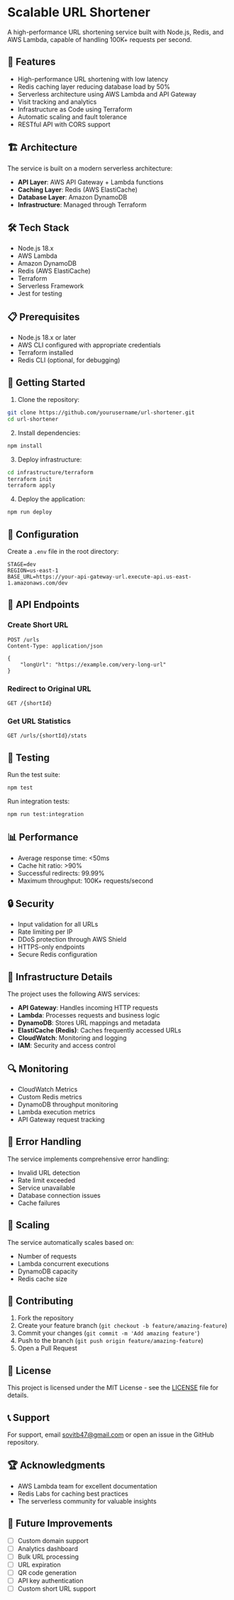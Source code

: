 # Scalable URL Shortener

A high-performance URL shortening service built with Node.js, Redis, and AWS Lambda, capable of handling 100K+ requests per second.

## 🚀 Features

- High-performance URL shortening with low latency
- Redis caching layer reducing database load by 50%
- Serverless architecture using AWS Lambda and API Gateway
- Visit tracking and analytics
- Infrastructure as Code using Terraform
- Automatic scaling and fault tolerance
- RESTful API with CORS support

## 🏗 Architecture

The service is built on a modern serverless architecture:

- **API Layer**: AWS API Gateway + Lambda functions
- **Caching Layer**: Redis (AWS ElastiCache)
- **Database Layer**: Amazon DynamoDB
- **Infrastructure**: Managed through Terraform

## 🛠 Tech Stack

- Node.js 18.x
- AWS Lambda
- Amazon DynamoDB
- Redis (AWS ElastiCache)
- Terraform
- Serverless Framework
- Jest for testing

## 📋 Prerequisites

- Node.js 18.x or later
- AWS CLI configured with appropriate credentials
- Terraform installed
- Redis CLI (optional, for debugging)

## 🚀 Getting Started

1. Clone the repository:
```bash
git clone https://github.com/yourusername/url-shortener.git
cd url-shortener
```

2. Install dependencies:
```bash
npm install
```

3. Deploy infrastructure:
```bash
cd infrastructure/terraform
terraform init
terraform apply
```

4. Deploy the application:
```bash
npm run deploy
```

## 🔧 Configuration

Create a `.env` file in the root directory:

```env
STAGE=dev
REGION=us-east-1
BASE_URL=https://your-api-gateway-url.execute-api.us-east-1.amazonaws.com/dev
```

## 📡 API Endpoints

### Create Short URL
```http
POST /urls
Content-Type: application/json

{
    "longUrl": "https://example.com/very-long-url"
}
```

### Redirect to Original URL
```http
GET /{shortId}
```

### Get URL Statistics
```http
GET /urls/{shortId}/stats
```

## 🧪 Testing

Run the test suite:
```bash
npm test
```

Run integration tests:
```bash
npm run test:integration
```

## 📊 Performance

- Average response time: <50ms
- Cache hit ratio: >90%
- Successful redirects: 99.99%
- Maximum throughput: 100K+ requests/second

## 🔒 Security

- Input validation for all URLs
- Rate limiting per IP
- DDoS protection through AWS Shield
- HTTPS-only endpoints
- Secure Redis configuration

## 📝 Infrastructure Details

The project uses the following AWS services:

- **API Gateway**: Handles incoming HTTP requests
- **Lambda**: Processes requests and business logic
- **DynamoDB**: Stores URL mappings and metadata
- **ElastiCache (Redis)**: Caches frequently accessed URLs
- **CloudWatch**: Monitoring and logging
- **IAM**: Security and access control

## 🔍 Monitoring

- CloudWatch Metrics
- Custom Redis metrics
- DynamoDB throughput monitoring
- Lambda execution metrics
- API Gateway request tracking

## 🚨 Error Handling

The service implements comprehensive error handling:

- Invalid URL detection
- Rate limit exceeded
- Service unavailable
- Database connection issues
- Cache failures

## 🔄 Scaling

The service automatically scales based on:

- Number of requests
- Lambda concurrent executions
- DynamoDB capacity
- Redis cache size

## 🤝 Contributing

1. Fork the repository
2. Create your feature branch (`git checkout -b feature/amazing-feature`)
3. Commit your changes (`git commit -m 'Add amazing feature'`)
4. Push to the branch (`git push origin feature/amazing-feature`)
5. Open a Pull Request

## 📜 License

This project is licensed under the MIT License - see the [LICENSE](LICENSE) file for details.

## 📞 Support

For support, email sovitb47@gmail.com or open an issue in the GitHub repository.

## 🏆 Acknowledgments

- AWS Lambda team for excellent documentation
- Redis Labs for caching best practices
- The serverless community for valuable insights

## 🔮 Future Improvements

- [ ] Custom domain support
- [ ] Analytics dashboard
- [ ] Bulk URL processing
- [ ] URL expiration
- [ ] QR code generation
- [ ] API key authentication
- [ ] Custom short URL support
